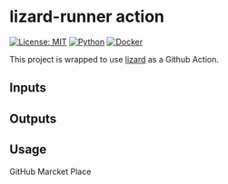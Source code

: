 # lizard-runner action

[![License: MIT](https://img.shields.io/badge/License-MIT-yellow.svg)](https://github.com/Uno-Takashi/lizard-runner/blob/main/LICENSE)
[![Python](https://img.shields.io/badge/Python-F9DC3E.svg?logo=python&style=flat)](https://www.python.org/)
[![Docker](https://img.shields.io/badge/-Docker-EEE.svg?logo=docker&style=flat)](https://www.docker.com/)

This project is wrapped to use [lizard](http://www.lizard.ws/) as a Github Action.

## Inputs


## Outputs

## Usage

GitHub Marcket Place

